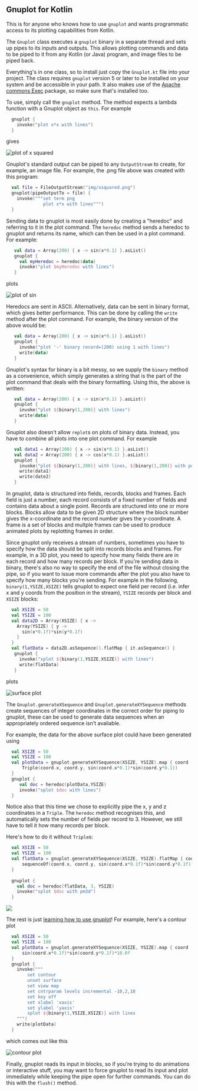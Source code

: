 ## Gnuplot for Kotlin

This is for anyone who knows how to use `gnuplot` and wants programmatic access to its plotting capabilities from Kotlin.
 
The `Gnuplot` class executes a `gnuplot` binary in a separate thread and sets up pipes to its inputs and outputs. This allows plotting commands and data to be piped to it from any Kotlin (or Java) program, and image files to be piped back.

Everything's in one class, so to install just copy the `Gnuplot.kt` file into your project. The class requires `gnuplot` version 5 or later to be installed on your system and be accessible in your path. It also makes use of the [Apache commons Exec](https://commons.apache.org/proper/commons-exec/) package, so make sure that's installed too.

To use, simply call the `gnuplot` method. The method expects a lambda function with a Gnuplot object as `this`. For example

```kotlin
  gnuplot {
    invoke("plot x*x with lines")
  }
```

gives

![plot of x squared](examples/img/xsquared.png)

 Gnuplot's standard output can be piped to any `OutputStream` to create, for example, an image file. For example, the .png file above was created with this program:
```kotlin
  val file = FileOutputStream("img/xsquared.png")
  gnuplot(pipeOutputTo = file) {
    invoke("""set term png
              plot x*x with lines""")
  }
``` 
Sending data to gnuplot is most easily done by creating a "heredoc" and referring to it in the plot command. The `heredoc` method sends a heredoc to gnuplot and returns its name, which can then be used in a plot command. For example: 

```kotlin
   val data = Array(200) { x -> sin(x*0.1) }.asList()
   gnuplot {
     val myHeredoc = heredoc(data)
     invoke("plot $myHeredoc with lines")
   }
 ```

plots

![plot of sin](examples/img/plot.png)

Heredocs are sent in ASCII. Alternatively, data can be sent in binary format, which gives better performance. This can be done by calling the `write` method after the plot command. For example, the binary version of the above would be:
```kotlin
   val data = Array(200) { x -> sin(x*0.1) }.asList()
   gnuplot {
     invoke("plot '-' binary record=(200) using 1 with lines")
     write(data)
   }
 ```

Gnuplot's syntax for binary is a bit messy, so we supply the `binary` method as a convenience, which simply generates a string that is the part of the plot command that deals with the binary formatting. Using this, the above is written:
```kotlin
   val data = Array(200) { x -> sin(x*0.1) }.asList()
   gnuplot {
     invoke("plot ${binary(1,200)} with lines")
     write(data)
   }
 ```
 
 Gnuplot also doesn't allow `replot`s on plots of binary data. Instead, you have to combine all plots into one plot command. For example
```kotlin
   val data1 = Array(200) { x -> sin(x*0.1) }.asList()
   val data2 = Array(200) { x -> cos(x*0.1) }.asList()
   gnuplot {
     invoke("plot ${binary(1,200)} with lines, ${binary(1,200)} with points")
     write(data1)
     write(date2)
   }
 ```
 
In gnuplot, data is structured into fields, records, blocks and frames. Each field is just a number, each record consists of a fixed number of fields and contains data about a single point. Records are structured into one or more blocks. Blocks allow data to be given 2D structure where the block number gives the x-coordinate and the record number gives the y-coordinate. A frame is a set of blocks and multple frames can be used to produce animated plots by replotting frames in order.

Since gnuplot only receives a stream of numbers, sometimes you have to specify how the data should be split into records blocks and frames. For example, in a 3D plot, you need to specify how many fields there are in each record and how many records per block. If you're sending data in binary, there's also no way to specify the end of the file without closing the pipe, so if you want to issue more commands after the plot you also have to specify how many blocks you're sending. For example in the following, `binary(1,YSIZE,XSIZE)` tells gnuplot to expect one field per record (i.e. infer x and y coords from the position in the stream), `YSIZE` records per block and `XSIZE` blocks:

```kotlin
  val XSIZE = 50
  val YSIZE = 100
  val data2D = Array(XSIZE) { x ->
    Array(YSIZE) { y ->
      sin(x*0.1f)*sin(y*0.1f)
    }
  }
  val flatData = data2D.asSequence().flatMap { it.asSequence() }
   gnuplot {
     invoke("splot ${binary(1,YSIZE,XSIZE)} with lines")
     write(flatData)
   }
```

plots

![surface plot](examples/img/surfacePlot.png)


The `Gnuplot.generateXSequence` and `Gnuplot.generateXYSequence` methods create sequences of integer coordinates in the correct order for piping to gnuplot, these can be used to generate data sequences when an appropriately ordered sequence isn't avaliable.

For example, the data for the above surface plot could have been generated using

```kotlin
  val XSIZE = 50
  val YSIZE = 100
  val plotData = gnuplot.generateXYSequence(XSIZE, YSIZE).map { coord ->
      Triple(coord.x, coord.y, sin(coord.x*0.1)*sin(coord.y*0.1))
  }
  gnuplot {
     val doc = heredoc(plotData,YSIZE)
     invoke("splot $doc with lines")
  }
```

Notice also that this time we chose to explicitly pipe the x, y and z coordinates in a `Triple`. The `heredoc` method recognises this, and automatically sets the number of fields per record to 3. However, we still have to tell it how many records per block.

Here's how to do it without `Triple`s:
```kotlin
  val XSIZE = 50
  val YSIZE = 100
  val flatData = gnuplot.generateXYSequence(XSIZE, YSIZE).flatMap { coord ->
      sequenceOf(coord.x, coord.y, sin(coord.x*0.1f)*sin(coord.y*0.1f))
  }
  
  gnuplot {
    val doc = heredoc(flatData, 3, YSIZE)
    invoke("splot $doc with pm3d")
  }
```
![](examples/img/pm3d.png)

The rest is just [learning how to use gnuplot](http://gnuplot.info/)! For example, here's a contour plot

```kotlin
  val XSIZE = 50
  val YSIZE = 100
  val plotData = gnuplot.generateXYSequence(XSIZE, YSIZE).map { coord ->
      sin(coord.x*0.1f)*sin(coord.y*0.1f)*10.0f
  }
  gnuplot {
    invoke("""
        set contour
        unset surface
        set view map
        set cntrparam levels incremental -10,2,10
        set key off
        set xlabel 'xaxis'
        set ylabel 'yaxis'
        splot ${binary(1,YSIZE,XSIZE)} with lines
    """)
    write(plotData)
  }
```
which comes out like this

![contour plot](examples/img/contourPlot.png)

Finally, gnuplot reads its input in blocks, so if you're trying to do animations or interactive stuff, you may want to force gnuplot to read its input and plot immediately while keeping the pipe open for further commands. You can do this with the `flush()` method.

